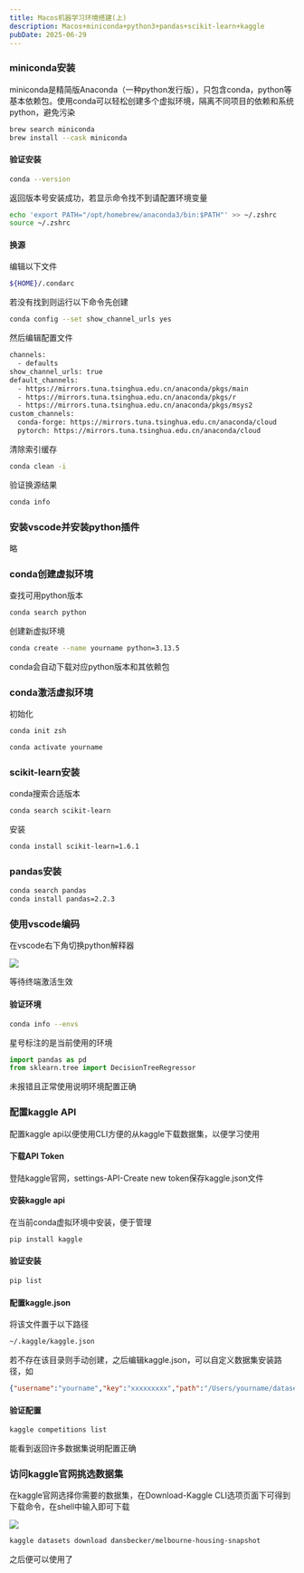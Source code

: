 ```yaml
---
title: Macos机器学习环境搭建(上)
description: Macos+miniconda+python3+pandas+scikit-learn+kaggle
pubDate: 2025-06-29
---
```


### miniconda安装

miniconda是精简版Anaconda（一种python发行版），只包含conda，python等基本依赖包。使用conda可以轻松创建多个虚拟环境，隔离不同项目的依赖和系统python，避免污染

```bash
brew search miniconda
brew install --cask miniconda
```

####  验证安装

```bash
conda --version
```

返回版本号安装成功，若显示命令找不到请配置环境变量

```bash
echo 'export PATH="/opt/homebrew/anaconda3/bin:$PATH"' >> ~/.zshrc
source ~/.zshrc
```

#### 换源

编辑以下文件

```bash
${HOME}/.condarc
```

若没有找到则运行以下命令先创建

```bash
conda config --set show_channel_urls yes
```

然后编辑配置文件

```bash
channels:
  - defaults
show_channel_urls: true
default_channels:
  - https://mirrors.tuna.tsinghua.edu.cn/anaconda/pkgs/main
  - https://mirrors.tuna.tsinghua.edu.cn/anaconda/pkgs/r
  - https://mirrors.tuna.tsinghua.edu.cn/anaconda/pkgs/msys2
custom_channels:
  conda-forge: https://mirrors.tuna.tsinghua.edu.cn/anaconda/cloud
  pytorch: https://mirrors.tuna.tsinghua.edu.cn/anaconda/cloud
```

清除索引缓存

```bash
conda clean -i
```

验证换源结果

```bash
conda info
```

### 安装vscode并安装python插件

略

### conda创建虚拟环境

查找可用python版本

```bash
conda search python
```

创建新虚拟环境

```bash
conda create --name yourname python=3.13.5
```

conda会自动下载对应python版本和其依赖包

### conda激活虚拟环境

初始化

```bash
conda init zsh
```

```bash
conda activate yourname
```

### scikit-learn安装

conda搜索合适版本

```bash
conda search scikit-learn
```

安装

```bash
conda install scikit-learn=1.6.1
```

### pandas安装

```bash
conda search pandas
conda install pandas=2.2.3
```

### 使用vscode编码

在vscode右下角切换python解释器

![](https://bbitqnull.github.io/jieping2025-06-29-19.16.40.png)

等待终端激活生效

#### 验证环境

```bash
conda info --envs
```

星号标注的是当前使用的环境

```python
import pandas as pd
from sklearn.tree import DecisionTreeRegressor
```

未报错且正常使用说明环境配置正确

### 配置kaggle API

配置kaggle api以便使用CLI方便的从kaggle下载数据集，以便学习使用

#### 下载API Token

登陆kaggle官网，settings-API-Create new token保存kaggle.json文件

#### 安装kaggle api

在当前conda虚拟环境中安装，便于管理

```bash
pip install kaggle
```

#### 验证安装

```bash
pip list
```

#### 配置kaggle.json

将该文件置于以下路径

```bash
~/.kaggle/kaggle.json
```

若不存在该目录则手动创建，之后编辑kaggle.json，可以自定义数据集安装路径，如

```json
{"username":"yourname","key":"xxxxxxxxx","path":"/Users/yourname/dataset"}
```

#### 验证配置

```bash
kaggle competitions list
```

能看到返回许多数据集说明配置正确

### 访问kaggle官网挑选数据集

在kaggle官网选择你需要的数据集，在Download-Kaggle CLI选项页面下可得到下载命令，在shell中输入即可下载

![](https://bbitqnull.github.io/jieping2025-06-29-20.43.53.png)

```bash
kaggle datasets download dansbecker/melbourne-housing-snapshot
```

之后便可以使用了